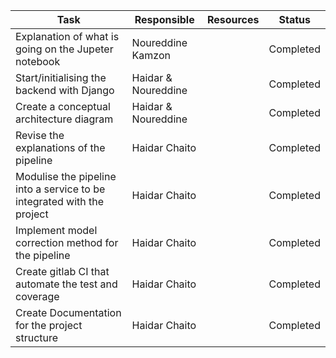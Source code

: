 | **Task**                                                               | **Responsible**     | **Resources** | **Status** |
| ---------------------------------------------------------------------- | ------------------- | ------------- | ---------- |
| Explanation of what is going on the Jupeter notebook                   | Noureddine Kamzon   |               | Completed  |
| Start/initialising the backend with Django                             | Haidar & Noureddine |               | Completed  |
| Create a conceptual architecture diagram                               | Haidar & Noureddine |               | Completed  |
| Revise the explanations of the pipeline                                | Haidar Chaito       |               | Completed  |
| Modulise the pipeline into a service to be integrated with the project | Haidar Chaito       |               | Completed  |
| Implement model correction method for the pipeline                     | Haidar Chaito       |               | Completed  |
| Create gitlab CI that automate the test and coverage                   | Haidar Chaito       |               | Completed  |
| Create Documentation for the project structure                         | Haidar Chaito       |               | Completed  |
